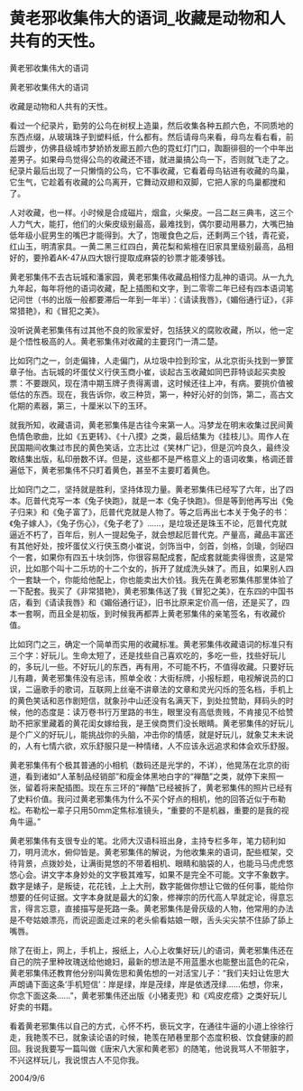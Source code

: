 # 黄老邪收集伟大的语词_收藏是动物和人共有的天性。

黄老邪收集伟大的语词

黄老邪收集伟大的语词

收藏是动物和人共有的天性。

看过一个纪录片，勤劳的公鸟在树杈上造巢，然后收集各种五颜六色，不同质地的东西点缀，从玻璃珠子到塑料纸，什么都有。然后请母鸟来看，母鸟左看右看，前后踱步，仿佛县级城市梦娇娇发廊五颜六色的霓虹灯门口，踟蹰徘徊的一个中年出差男子。如果母鸟觉得公鸟的收藏还不错，就进巢搞公鸟一下，否则就飞走了之。纪录片最后出现了一只懒惰的公鸟，它不事收藏，它看着母鸟钻进有收藏的鸟巢，它生气，它趁着有收藏的公鸟离开，它舞动双翅和双脚，它把人家的鸟巢都搅和了。

人对收藏，也一样。小时候是合成磁片，烟盒，火柴皮。一吕二赵三典韦，这三个人力气大，能打，他们的火柴皮级别最高，最难找到，偶尔要动用暴力，大嘴巴抽低年级小屁男生的嘴巴才能得到。大了，饱暖食色之后，还剩两三个钱，青花瓷，红山玉，明清家具。一黄二黑三红四白，黄花梨和紫檀在旧家具里级别最高，品相好的，要拎着AK-47从四大银行提取成麻袋的钞票才能凑够钱。

黄老邪集伟不去古玩城和潘家园，黄老邪集伟收藏品相怪力乱神的语词。从一九九九年起，每年将他的语词收藏，配上插图和文字，到二零零二年已经有四本语词笔记问世（书的出版一般都要滞后一年到一年半）：《请读我唇》，《媚俗通行证》，《非常猎艳》，和《冒犯之美》。

没听说黄老邪集伟有过其他不良的败家爱好，包括狭义的腐败收藏，所以，他一定是个悟性极高的人。黄老邪集伟对收藏的主要窍门一清二楚。

比如窍门之一，剑走偏锋，人走偏门，从垃圾中捡到珍宝，从北京街头找到一箩筐章子怡。古玩城的坏蛋仗义行侠玉商小崔，谈起古玉收藏如同巴菲特谈起买卖股票：不要跟风，现在清中期玉牌子贵得离谱，这时候还往上冲，有病。要挑价值被低估的东西。现在，我告诉你，收三种货，第一，种好沁好的剑饰，第二，高古文化期的素器，第三，十厘米以下的玉环。

就我所知，收藏语词，黄老邪集伟是古往今来第一人。冯梦龙在明末收集过民间黄色情色歌曲，比如《五更转》、《十八摸》之类，最后结集为《挂枝儿》。周作人在民国期间收集过市民的黄色笑话，立志比过《笑林广记》，但是沉吟良久，最终没敢结集出版，私印册数不详。但是，这些都不是严格意义上的语词收集，格调还普遍低下，黄老邪集伟不只盯着黄色，甚至不主要盯着黄色。

比如窍门之二，坚持就是胜利，坚持体现力量。黄老邪集伟已经写了六年，出了四本。厄普代克写一本《兔子快跑》，就是一本《兔子快跑》。但是等到他再写出《兔子归来》和《兔子富了》，厄普代克就是人物了。等之后再出七本关于兔子的书：《兔子嫁人》，《兔子伤心》，《兔子老了》……，是垃圾还是珠玉不论，厄普代克就逼近不朽了，百年后，别人一提起兔子，就会想起厄普代克。产量高，藏品丰富还有其他好处，按坏蛋仗义行侠玉商小崔说，剑饰当中，剑首，剑格，剑璏，剑珌四个一套，如果你有四五十块剑饰，你很容易配成套，配成套就能卖得很贵，这是常识，比如那个叫十二乐坊的十二个女的，拆开了就成洗头妹了。而且，如果别人四个一套缺一个，你能给他配上，你也能卖出大价钱。我先在黄老邪集伟那里体验了一下配套。我买了《非常猎艳》，黄老邪集伟送了我《冒犯之美》，在东四的中国书店，看到《请读我唇》和《媚俗通行证》，旧书比原来定价高一倍，还是买了，四本一套啊，而且全是初版，到时候我再都弄上黄老邪集伟的亲笔签名，有收藏价值。

比如窍门之三，确定一个简单而实用的收藏标准。黄老邪集伟收藏语词的标准只有三个字：好玩儿。生命太短了，还是找些自己喜欢吃的，多吃一些，找些好玩儿的，多玩儿一些。不好玩儿的东西，再有用，不可能不朽，不值得收藏。只要好玩儿有趣，黄老邪集伟没有忌讳，照单全收：大街标牌，小报标题，电视解说员的口误，二逼歌手的歌词，互联网上丝毫不讲章法的文章和灵光闪烁的签名档，手机上的黄色笑话和恶作剧短信，就象孙中山还没有名满天下，到处拉赞助，拜码头的时候，他的态度是：读万卷书行万里路的书生，眼里没有高低贵贱，不肯接见不给赞助不把家里藏着的黄花闺女嫁给我，是王侯商贾们没长眼睛。黄老邪集伟的好玩儿是个广义的好玩儿，能挑战你的头脑，冲击你的情感，就是好玩儿，就象艾未未说的，人有七情六欲，欢乐舒服只是一种情绪，人不应该永远追求和体会欢乐舒服。

黄老邪集伟有个极其普通的小相机（数码还是光学的，不详），他晃荡在北京的街道，看到诸如“人革制品经销部”和瘦金体黑地白字的“禅酷”之类，就停下来照一张，留着将来配插图。现在东三环的“禅酷”已经被拆了，黄老邪集伟的照片已经有了史料价值。我问过黄老邪集伟为什么不买个好点的相机，他的回答近似于布勒松。布勒松一辈子只用50mm定焦标准镜头，“重要的不是机器，重要的是我的视角牛逼。”

黄老邪集伟有支很专业的笔。北师大汉语科班出身，主持专栏多年，笔力韧利如刀，明月流水，俯仰皆是。黄老邪集伟的解说，为他收集来的语词，配些框架，交待背景，点拨妙处，让满街晃悠的不带着相机、眼睛和脑袋的人，也能马马虎虎悠悠心会。讲文字本身妙处的文字极其难写，如果不是完全不可能。文字不象数字。数字是婊子，是叛徒，花花钱，上上大刑，数字能做你想让它做的任何事，能给你想要的任何证据。文字本身就是最大的幻象，修禅宗的历代高人早就定论，得意忘言，得言忘意，直接描写是死路一条。黄老邪集伟是骨灰级的人物，他常用的办法是不夸姑娘漂亮，而说迎面走过来的老头偷看姑娘一眼，舌头尖尖禁不住舔了舔上嘴唇。

除了在街上，网上，手机上，报纸上，人心上收集好玩儿的语词，黄老邪集伟还在自己的院子里种玫瑰送给他媳妇，最新的想法是不用蓝墨水也能整出蓝色的花朵，黄老邪集伟还教育他分别叫黄佐思和黄佑想的一对活宝儿子：“我们夫妇让佐思大声朗诵下面这条‘手机短信’：岸是绿，岸是茂绿，岸是依透茂绿……佑想，你来，你念下面这条……”，黄老邪集伟还出版《小猪麦兜》和《鸡皮疙瘩》之类好玩儿好卖的书籍。

看着黄老邪集伟以自己的方式，心怀不朽，亵玩文字，在通往牛逼的小道上徐徐行走，我艳羡不已，就象读论语的时候，艳羡在陋巷里那个态度积极、饮食健康的颜回。我说我要写一篇叫做《唐宋八大家和黄老邪》的随笔，他说我骂人不带脏字，不兴这样玩儿，我说恨古人不见你我。

2004/9/6